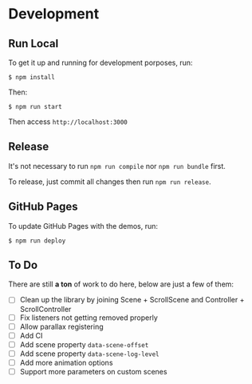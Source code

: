 # Development

## Run Local

To get it up and running for development porposes, run:

```
$ npm install
```

Then:

```
$ npm run start
```

Then access `http://localhost:3000`

## Release

It's not necessary to run `npm run compile` nor `npm run bundle` first.

To release, just commit all changes then run `npm run release`.

## GitHub Pages

To update GitHub Pages with the demos, run:

```
$ npm run deploy
```

## To Do

There are still **a ton** of work to do here, below are just a few of them:

- [ ] Clean up the library by joining Scene + ScrollScene and Controller + ScrollController
- [ ] Fix listeners not getting removed properly
- [ ] Allow parallax registering
- [ ] Add CI
- [ ] Add scene property `data-scene-offset`
- [ ] Add scene property `data-scene-log-level`
- [ ] Add more animation options
- [ ] Support more parameters on custom scenes
